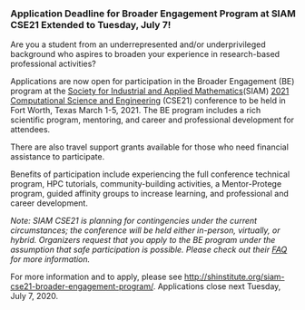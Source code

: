 ### Application Deadline for Broader Engagement Program at SIAM CSE21 Extended to Tuesday, July 7!

Are you a student from an underrepresented and/or underprivileged background who
aspires to broaden your experience in research-based professional activities?

Applications are now open for participation in the Broader Engagement (BE) 
program at the [Society for Industrial and Applied 
Mathematics](https://siam.org/)(SIAM) [2021 Computational Science and 
Engineering](https://www.siam.org/conferences/cm/conference/cse21) (CSE21) 
conference to be held in Fort Worth, Texas March 1-5, 2021. The BE program
includes a rich scientific program, mentoring, and career and professional
development for attendees. 

There are also travel support grants available for those who need financial
assistance to participate.

Benefits of participation include experiencing the full conference technical 
program, HPC tutorials, community-building activities, a Mentor-Protege program,
guided affinity groups to increase learning, and professional and career 
development.

*Note: SIAM CSE21 is planning for contingencies under the current
circumstances; the conference will be held either in-person, virtually,
or hybrid. Organizers request that you apply to the BE program under the
assumption that safe participation is possible. Please check out their 
[FAQ](https://sinews.siam.org/Details-Page/faq-on-covid-19-contingency-plans-for-cse21)
for more information.*

For more information and to apply, please see 
<http://shinstitute.org/siam-cse21-broader-engagement-program/>. Applications
close next Tuesday, July 7, 2020.
